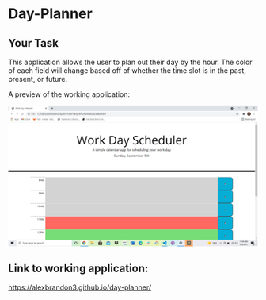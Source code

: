 # Day-Planner

## Your Task

This application allows the user to plan out their day by the hour. The color of each field will change based off of whether the time slot is in the past, present, or future.





A preview of the working application:

![A user clicks on slots on the color-coded calendar and edits the events.](./assets/images/screenshot.png)


## Link to working application:


https://alexbrandon3.github.io/day-planner/

